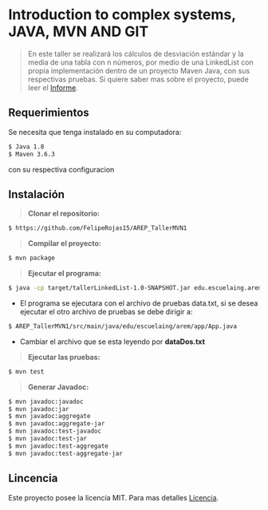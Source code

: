 # Introduction to complex systems, JAVA, MVN AND GIT
> En este taller se realizará los cálculos de desviación estándar y la media de una tabla con n números, por medio de una
> LinkedList con propia implementación dentro de un proyecto Maven Java, con sus respectivas pruebas.
> Si quiere saber mas sobre el proyecto, puede leer el [Informe](https://github.com/FelipeRojas15/AREP_TallerMVN1/blob/master/Informe_Taller.pdf).

## Requerimientos 
Se necesita que tenga instalado en su computadora:
```sh
$ Java 1.8
$ Maven 3.6.3
```
con su respectiva configuracion
## Instalación
> **Clonar el repositorio:** 
```sh
$ https://github.com/FelipeRojas15/AREP_TallerMVN1
```
> **Compilar el proyecto:**
```sh
$ mvn package
```
> **Ejecutar el programa:** 
```sh
$ java -cp target/tallerLinkedList-1.0-SNAPSHOT.jar edu.escuelaing.arem.app.App
```
- El programa se ejecutara con el archivo de pruebas data.txt, si se desea ejecutar el otro archivo de pruebas se debe dirigir a:

```sh
$ AREP_TallerMVN1/src/main/java/edu/escuelaing/arem/app/App.java
``` 
- Cambiar el archivo que se esta leyendo por **dataDos.txt** 

> **Ejecutar las pruebas:** 
```sh
$ mvn test
```
> **Generar Javadoc:**
```sh
$ mvn javadoc:javadoc
$ mvn javadoc:jar
$ mvn javadoc:aggregate
$ mvn javadoc:aggregate-jar
$ mvn javadoc:test-javadoc
$ mvn javadoc:test-jar
$ mvn javadoc:test-aggregate
$ mvn javadoc:test-aggregate-jar
```
## Lincencia
Este proyecto posee la licencia MIT. Para mas detalles [Licencia](https://github.com/FelipeRojas15/AREP_TallerMVN1/blob/master/LICENSE.txt).

